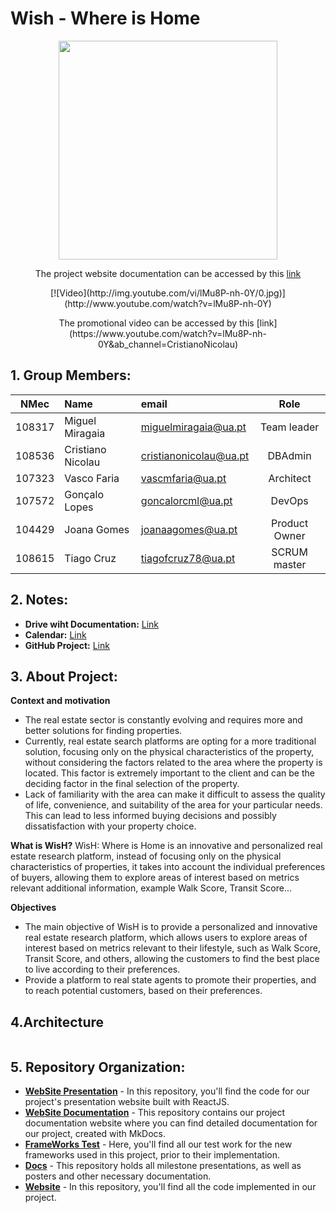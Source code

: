 # Wish - Where is Home

<p align="center">
  <img  src="https://whereishome.netlify.app/static/media/logo.fdd92b1e32c93532e1dd.jpg" height=350 width=350>
</p>
<p align="center"> The project website documentation can be accessed by this <a href="https://whereishome.netlify.app/">link</a> </p
<br>

<p align="center">
    [![Video](http://img.youtube.com/vi/lMu8P-nh-0Y/0.jpg)](http://www.youtube.com/watch?v=lMu8P-nh-0Y)
</p>

<p align="center"> 
    The promotional video can be accessed by this [link](https://www.youtube.com/watch?v=lMu8P-nh-0Y&ab_channel=CristianoNicolau)
</p>

## 1. Group Members:

| NMec | Name | email | Role |
|:---: |:---|:---|:---:|
| 108317 | Miguel Miragaia       | [miguelmiragaia@ua.pt](https://github.com/Miragaia)              |    Team leader      |
| 108536 | Cristiano Nicolau     | [cristianonicolau@ua.pt](https://github.com/cristiano-nicolau)   |    DBAdmin          |
| 107323 | Vasco Faria           | [vascmfaria@ua.pt](https://github.com/vasco-faria)               |    Architect        |
| 107572 | Gonçalo Lopes         | [goncalorcml@ua.pt](https://github.com/vasco-faria)              |    DevOps           |
| 104429 | Joana Gomes           | [joanaagomes@ua.pt](https://github.com/joanaagomesua)            |    Product Owner    |
| 108615 | Tiago Cruz            | [tiagofcruz78@ua.pt](https://github.com/TiagoC18)                |    SCRUM master     |


## 2. Notes:
* **Drive wiht Documentation:** [Link](https://drive.google.com/drive/folders/1fGVwnjm3JD7zJtq1r_-hLAYAm13eImE8?usp=drive_link)
 * **Calendar:** [Link](https://docs.google.com/spreadsheets/d/1yYsN_aLWmnc3Swce5ja6eYvTx4soUqGk86eQzi113JI/edit?usp=sharing)
 * **GitHub Project:** [Link](https://github.com/orgs/Wish-Where-is-Home/projects/1/views/1)

## 3. About Project:


**Context and motivation**
- The real estate sector is constantly evolving and requires more and better solutions for finding properties.
- Currently, real estate search platforms are opting for a more traditional solution, focusing only on the physical characteristics of the property, without considering the factors related to the area where the property is located. This factor is extremely important to the client and can be the deciding factor in the final selection of the property.
- Lack of familiarity with the area can make it difficult to assess the quality of life, convenience, and suitability of the area for your particular needs. This can lead to less informed buying decisions and possibly dissatisfaction with your property choice.


**What is WisH?**
WisH: Where is Home is an innovative and personalized real estate research platform, instead of focusing only on the physical characteristics of properties, it takes into account the individual preferences of buyers, allowing them to explore areas of interest based on metrics relevant additional information, example Walk Score, Transit Score...


**Objectives**
- The main objective of WisH is to provide a personalized and innovative real estate research platform, which allows users to explore areas of interest based on metrics relevant to their lifestyle, such as Walk Score, Transit Score, and others, allowing the customers to find the best place to live according to their preferences.
- Provide a platform to real state agents to promote their properties, and to reach potential customers, based on their preferences.

## 4.Architecture

<p align="center">
  <img  src="">
</p>

## 5. Repository Organization:

* [**WebSite Presentation**](https://github.com/Wish-Where-is-Home/Website-WisHpresentation) - In this repository, you'll find the code for our project's presentation website built with ReactJS.
* [**WebSite Documentation**](https://github.com/Wish-Where-is-Home/website_documentation) - This repository contains our project documentation website where you can find detailed documentation for our project, created with MkDocs.
* [**FrameWorks Test**](https://github.com/Wish-Where-is-Home/WisH_Framework_Tests) - Here, you'll find all our test work for the new frameworks used in this project, prior to their implementation.
* [**Docs**](https://github.com/Wish-Where-is-Home/docs) - This repository holds all milestone presentations, as well as posters and other necessary documentation.
* [**Website**](https://github.com/Wish-Where-is-Home/WisH-Where_is_Home) - In this repository, you'll find all the code implemented in our project.

   


